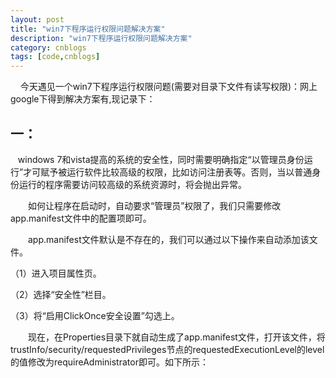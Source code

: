 ```yaml
---
layout: post
title: "win7下程序运行权限问题解决方案"
description: "win7下程序运行权限问题解决方案"
category: cnblogs
tags: [code,cnblogs]
---
```

&nbsp;&nbsp;&nbsp; 今天遇见一个win7下程序运行权限问题(需要对目录下文件有读写权限)：网上google下得到解决方案有,现记录下：

## 一：

&nbsp;&nbsp; windows 7和vista提高的系统的安全性，同时需要明确指定&#8220;以管理员身份运行&#8221;才可赋予被运行软件比较高级的权限，比如访问注册表等。否则，当以普通身份运行的程序需要访问较高级的系统资源时，将会抛出异常。 

　　如何让程序在启动时，自动要求&#8220;管理员&#8221;权限了，我们只需要修改app.manifest文件中的配置项即可。

　　app.manifest文件默认是不存在的，我们可以通过以下操作来自动添加该文件。

（1）进入项目属性页。

（2）选择&#8220;安全性&#8221;栏目。

（3）将&#8220;启用ClickOnce安全设置&#8221;勾选上。

　　现在，在Properties目录下就自动生成了app.manifest文件，打开该文件，将trustInfo/security/requestedPrivileges节点的requestedExecutionLevel的level的值修改为requireAdministrator即可。如下所示：

<div class="cnblogs_code" onclick="cnblogs_code_show('196faf80-6c73-421d-a3a0-d3e648f2ca9c')">
<div id="cnblogs_code_open_196faf80-6c73-421d-a3a0-d3e648f2ca9c">
<div><!--

Code highlighting produced by Actipro CodeHighlighter (freeware)

http://www.CodeHighlighter.com/

--><span style="color: #000000">&nbsp;&nbsp;&nbsp;&nbsp;&nbsp; &lt;</span><span style="color: #000000">requestedPrivileges&nbsp;xmlns</span><span style="color: #000000">=</span><span style="color: #800000">"</span><span style="color: #800000">urn:schemas-microsoft-com:asm.v3</span><span style="color: #800000">"</span><span style="color: #000000">&gt;</span><span style="color: #000000">
&nbsp;&nbsp;&nbsp;&nbsp;&nbsp;&nbsp;&nbsp;&nbsp; </span><span style="color: #000000">&lt;</span><span style="color: #000000">requestedExecutionLevel&nbsp;level</span><span style="color: #000000">=</span><span style="color: #800000">"</span><span style="color: red">**requireAdministrator**</span><span style="color: #800000">"</span><span style="color: #000000">&nbsp;uiAccess</span><span style="color: #000000">=</span><span style="color: #800000">"</span><span style="color: #800000">false</span><span style="color: #800000">"</span><span style="color: #000000">&nbsp;</span><span style="color: #000000">/&gt;</span><span style="color: #000000">
&nbsp;&nbsp;&nbsp;&nbsp;&nbsp;&nbsp;</span><span style="color: #000000">&lt;/</span><span style="color: #000000">requestedPrivileges</span><span style="color: #000000">&gt;</span></div></div></div>

&nbsp;

　　记住，如果不需要ClickOnce，可以回到项目属性页将&#8220;启用ClickOnce安全设置&#8221;不勾选。&nbsp;　　

　　接下来，重新编译你的程序就OK了。

&nbsp;

## 二：

&nbsp; 可以把文件的安装路径默认在非系统目录下，如d:\sorftwarename\等。或者酱程序和读写数据分开，读写数据文件放在我的文档下等，避开文件访问读写权限，避开program files目录。像google德Chrome就是文件直接默认（不能改动）安装在AppData下。

&nbsp;&nbsp;&nbsp;&nbsp;&nbsp;&nbsp;&nbsp;本文通过程序[cnblogs-blogs2markdown](https://github.com/greengerong/cnblogs-blogs2markdown "cnblogs-blogs2markdown")转换的,如质量有问题[原文首发请看这里](http://www.cnblogs.com/whitewolf/archive/2011/02/26/1965824.html "原文首发")